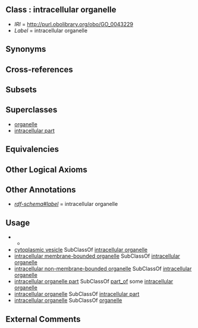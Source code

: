 
## Class : intracellular organelle

 * *IRI* = http://purl.obolibrary.org/obo/GO_0043229
 * *Label* = intracellular organelle

## Synonyms


## Cross-references


## Subsets


## Superclasses

 * [organelle](../../GO/26/GO_0043226.md)
 * [intracellular part](../../GO/24/GO_0044424.md)

## Equivalencies


## Other Logical Axioms


## Other Annotations

 * *[rdf-schema#label](../../el/rdf-schema#label.md)* = intracellular organelle

## Usage

 * -
 * [cytoplasmic vesicle](../../GO/10/GO_0031410.md) SubClassOf [intracellular organelle](../../GO/29/GO_0043229.md)
 * [intracellular membrane-bounded organelle](../../GO/31/GO_0043231.md) SubClassOf [intracellular organelle](../../GO/29/GO_0043229.md)
 * [intracellular non-membrane-bounded organelle](../../GO/32/GO_0043232.md) SubClassOf [intracellular organelle](../../GO/29/GO_0043229.md)
 * [intracellular organelle part](../../GO/46/GO_0044446.md) SubClassOf [part_of](../../BFO/50/BFO_0000050.md) some [intracellular organelle](../../GO/29/GO_0043229.md)
 * [intracellular organelle](../../GO/29/GO_0043229.md) SubClassOf [intracellular part](../../GO/24/GO_0044424.md)
 * [intracellular organelle](../../GO/29/GO_0043229.md) SubClassOf [organelle](../../GO/26/GO_0043226.md)

## External Comments

